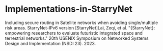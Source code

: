 # Implementations-in-StarryNet
Including secure routing in Satellite networks when avoiding single/multiple risk areas.
StarryNet-IPv6 version
[StarryNet]Lai, Zeqi, et al. "{StarryNet}: empowering researchers to evaluate futuristic integrated space and terrestrial networks." 20th USENIX Symposium on Networked Systems Design and Implementation (NSDI 23). 2023.
